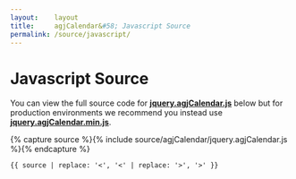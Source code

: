 ```yaml
---
layout:    layout
title:     agjCalendar&#58; Javascript Source
permalink: /source/javascript/
---
```


# Javascript Source

You can view the full source code for [**jquery.agjCalendar.js**](https://github.com/andrewgjohnson/agjCalendar/blob/master/source/agjCalendar/jquery.agjCalendar.js) below but for production environments we recommend you instead use [**jquery.agjCalendar.min.js**](https://github.com/andrewgjohnson/agjCalendar/blob/master/source/agjCalendar/jquery.agjCalendar.min.js).

{% capture source %}{% include source/agjCalendar/jquery.agjCalendar.js %}{% endcapture %}
<pre><code>{{ source | replace: '<', '&lt;' | replace: '>', '&gt;' }}</code></pre>

